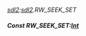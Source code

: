 _[sdl2](../../modules/sdl2/sdl2-module.md):[sdl2](../../modules/sdl2/sdl2-module.md).RW\_SEEK\_SET_
##### Const RW\_SEEK\_SET:[Int](../../modules/wonkey/wonkey-types-int.md)
